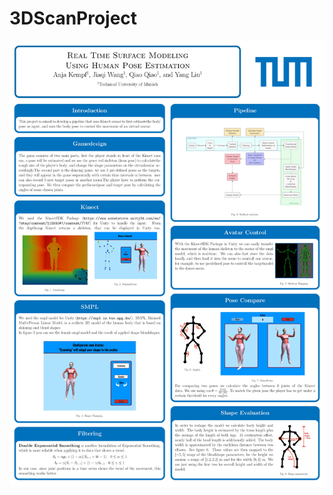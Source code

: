 # 3DScanProject
![poster](https://github.com/qiaoqiao7878/3DScanProject/blob/master/poster.jpg?raw=true "Title")
